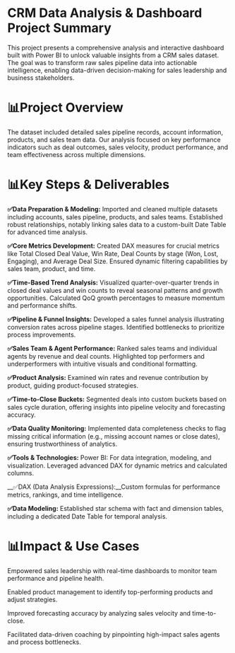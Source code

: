 # CRM Data Analysis & Dashboard Project Summary

This project presents a comprehensive analysis and interactive dashboard built with Power BI to unlock valuable insights from a CRM sales dataset. The goal was to transform raw sales pipeline data into actionable intelligence, enabling data-driven decision-making for sales leadership and business stakeholders.

# __📊Project Overview__
The dataset included detailed sales pipeline records, account information, products, and sales team data. Our analysis focused on key performance indicators such as deal outcomes, sales velocity, product performance, and team effectiveness across multiple dimensions.

# __📊Key Steps & Deliverables__

__✅Data Preparation & Modeling:__
Imported and cleaned multiple datasets including accounts, sales pipeline, products, and sales teams. Established robust relationships, notably linking sales data to a custom-built Date Table for advanced time analysis.

__✅Core Metrics Development:__
Created DAX measures for crucial metrics like Total Closed Deal Value, Win Rate, Deal Counts by stage (Won, Lost, Engaging), and Average Deal Size. Ensured dynamic filtering capabilities by sales team, product, and time.

__✅Time-Based Trend Analysis:__
Visualized quarter-over-quarter trends in closed deal values and win counts to reveal seasonal patterns and growth opportunities. Calculated QoQ growth percentages to measure momentum and performance shifts.

__✅Pipeline & Funnel Insights:__
Developed a sales funnel analysis illustrating conversion rates across pipeline stages. Identified bottlenecks to prioritize process improvements.

__✅Sales Team & Agent Performance:__
Ranked sales teams and individual agents by revenue and deal counts. Highlighted top performers and underperformers with intuitive visuals and conditional formatting.

__✅Product Analysis:__
Examined win rates and revenue contribution by product, guiding product-focused strategies.

__✅Time-to-Close Buckets:__
Segmented deals into custom buckets based on sales cycle duration, offering insights into pipeline velocity and forecasting accuracy.

__✅Data Quality Monitoring:__
Implemented data completeness checks to flag missing critical information (e.g., missing account names or close dates), ensuring trustworthiness of analytics.

__✅Tools & Technologies:__
Power BI: For data integration, modeling, and visualization. Leveraged advanced DAX for dynamic metrics and calculated columns.

__✅DAX (Data Analysis Expressions):__Custom formulas for performance metrics, rankings, and time intelligence.

__✅Data Modeling:__ Established star schema with fact and dimension tables, including a dedicated Date Table for temporal analysis.

# __📊Impact & Use Cases__
Empowered sales leadership with real-time dashboards to monitor team performance and pipeline health.

Enabled product management to identify top-performing products and adjust strategies.

Improved forecasting accuracy by analyzing sales velocity and time-to-close.

Facilitated data-driven coaching by pinpointing high-impact sales agents and process bottlenecks.
